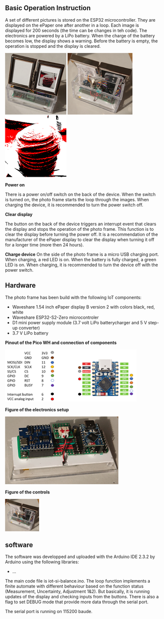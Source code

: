 ## Basic Operation Instruction

A set of different pictures is stored on the ESP32 microcontroller. They are displayed on the ePaper one after another in a loop. Each image is displayed for 200 seconds (the time can be changes in teh code). The electronics are powered by a LiPo battery. When the charge of the battery becomes low, the display shows a warning. Before the battery is empty, the operation is stopped and the display is cleared.

<img src="../img/default.JPG" height="200">     <img src="../img/control.JPG" height="200">     <img src="../img/1.1.gif" height="200">

**Power on**

There is a power on/off switch on the back of the device. When the switch is turned on, the photo frame starts the loop through the images. When charging the device, it is recommended to turn the power switch off.

          

**Clear display**

The button on the back of the device triggers an interrupt event that clears the display and stops the operation of the photo frame. This function is to clear the display before turning the power off. It is a recommendation of the manufacturer of the ePaper display to clear the display when turning it off for a longer time (more then 24 hours).

**Charge device**
On the side of the photo frame is a micro USB charging port. When charging, a red LED is on. When the battery is fully charged, a green LED is on. When charging, it is recommended to turn the device off with the power switch.

## Hardware

The photo frame has been build with the following IoT components:
- Waveshare 1.54 inch ePaper display B version 2 with colors black, red, white
- Waveshare ESP32-S2-Zero microcontroler
- D1 mini power supply module (3.7 volt LiPo batterycharger and 5 V step-up converter)
- 3.7 V LiPo battery 

**Pinout of the Pico WH and connection of components**

<img src="../img/pinout.png" height="170">

**Figure of the electronics setup**

<img src="../img/electronics.JPG" height="220">

**Figure of the controls**

<img src="../img/control.JPG" height="105">



## software

The software was developped and uploaded with the Arduino IDE 2.3.2 by Arduino using the following libraries:

- ...

The main code file is iot-si-balance.ino. The loop function implements a finite automate with different behaviour based on the function status (Measurement, Uncertainty, Adjustment 1&2). But basically, it is running updates of the display and checking inputs from the buttons. There is also a flag to set DEBUG mode that provide more data through the serial port. 

The serial port is running on 115200 baude.
